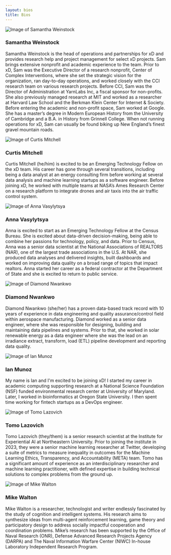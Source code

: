 ```yaml
---
layout: bios
title: Bios
---
```

<div>
<img id="attJt6jgFKLRtY9cO" alt="Image of Samantha Weinstock" src="/assets/img/import/bio/samantha-weinstock/samantha-weinstock.jpg" /><h3>Samantha Weinstock</h3>
<p>Samantha Weinstock is the head of operations and partnerships for xD and provides research help and project management for select xD projects. Sam brings extensive nonprofit and academic experience to the team. Prior to xD, Sam was the Executive Director of a research nonprofit, Center of Complex Interventions, where she set the strategic vision for the organization, ran day-to-day operations, and worked closely with the CCI research team on various research projects. Before CCI, Sam was the Director of Administration at YarnLabs Inc, a fiscal sponsor for non-profits. She also previously managed research at MIT and worked as a researcher at Harvard Law School and the Berkman Klein Center for Internet &amp; Society. Before entering the academic and non-profit space, Sam worked at Google. She has a master’s degree in Modern European History from the University of Cambridge and a B.A. in History from Grinnell College. When not running operations for xD, Sam can usually be found biking up New England’s finest gravel mountain roads.</p>
</div>
<div>
<img id="attzMv5LoQkfN8oSs" alt="Image of Curtis Mitchell" src="/assets/img/import/bio/curtis-mitchell/curtis-mitchell.jpg" /><h3>Curtis Mitchell</h3>
<p>Curtis Mitchell (he/him) is excited to be an Emerging Technology Fellow on the xD team. His career has gone through several transitions, including being a data analyst at an energy consulting firm before working at several data analysis and machine learning startups as a software engineer. Before joining xD, he worked with multiple teams at NASA’s Ames Research Center on a research platform to integrate drones and air taxis into the air traffic control system.</p>
</div>
<div>
<img id="attoZc4P4TFYJW2aW" alt="Image of Anna Vasylytsya" src="/assets/img/import/bio/anna-vasylytsya/anna-vasylytsya.jpg" /><h3>Anna Vasylytsya</h3>
<p>Anna is excited to start as an Emerging Technology Fellow at the Census Bureau. She is excited about data-driven decision-making, being able to combine her passions for technology, policy, and data.
Prior to Census, Anna was a senior data scientist at the National Associations of REALTORS (NAR), one of the largest trade associations in the U.S. At NAR, she produced data analyses and delivered insights, built dashboards and worked on improving data quality on a broad range of topics that impact realtors. Anna started her career as a federal contractor at the Department of State and she is excited to return to public service.</p>
</div>
<div>
<img id="attW7Ep5zdBwxFzzB" alt="Image of Diamond Nwankwo" src="/assets/img/import/bio/diamond-nwankwo/diamond-nwankwo.jpg" /><h3>Diamond Nwankwo</h3>
<p>Diamond Nwankwo (she/her) has a proven data-based track record with 10 years of experience in data engineering and quality assurance/control field within aerospace manufacturing. 
Diamond worked as a senior data engineer, where she was responsible for designing, building and maintaining data pipelines and systems. Prior to that, she worked in solar renewable energy as a data engineer where she was the lead on an irradiance extract, transform, load (ETL) pipeline development and reporting data quality.</p>
</div>
<div>
<img id="attlQoVOY2bfunFKj" alt="Image of Ian Munoz" src="/assets/img/import/bio/ian-munoz/ian-munoz.jpg" /><h3>Ian Munoz</h3>
<p>My name is Ian and I&#39;m excited to be joining xD! I started my career in academic computing supporting research at a National Science Foundation (NSF) funded environmental research center at University of Maryland. Later, I worked in bioinformatics at Oregon State University. I then spent time working for fintech startups as a DevOps engineer.</p>
</div>
<div>
<img id="attR760W90B7VP511" alt="Image of Tomo Lazovich" src="/assets/img/import/bio/tomo-lazovich/tomo-lazovich.jpg" /><h3>Tomo Lazovich</h3>
<p>Tomo Lazovich (they/them) is a senior research scientist at the Institute for Experiential AI at Northeastern University. Prior to joining the institute in 2023, they were a senior machine learning researcher at Twitter, developing a suite of metrics to measure inequality in outcomes for the Machine Learning Ethics, Transparency, and Accountability (META) team. Tomo has a significant amount of experience as an interdisciplinary researcher and machine learning practitioner, with defined expertise in building technical solutions to complex problems from the ground up.</p>
</div>
<div>
<img id="attROSxw6AXAkJppo" alt="Image of Mike Walton" src="/assets/img/import/bio/mike-walton/mike-walton.jpg" /><h3>Mike Walton</h3>
<p>Mike Walton is a researcher, technologist and writer endlessly fascinated by the study of cognition and intelligent systems. His research aims to synthesize ideas from multi-agent reinforcement learning, game theory and participatory design to address socially impactful cooperation and coordination problems. Mike’s research has been supported by the Office of Naval Research (ONR), Defense Advanced Research Projects Agency (DARPA) and The Naval Information Warfare Center (NIWC) In-house Laboratory Independent Research Program.</p>
</div>